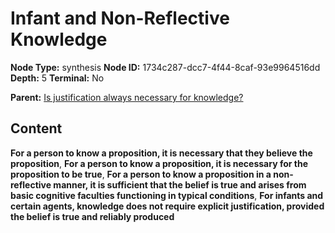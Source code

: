 # Infant and Non-Reflective Knowledge

**Node Type:** synthesis
**Node ID:** 1734c287-dcc7-4f44-8caf-93e9964516dd
**Depth:** 5
**Terminal:** No

**Parent:** [Is justification always necessary for knowledge?](is-justification-always-necessary-for-knowledge-antithesis-7aa587f4-a284-4b63-b653-08ae3a323e66.md)

## Content

**For a person to know a proposition, it is necessary that they believe the proposition**, **For a person to know a proposition, it is necessary for the proposition to be true**, **For a person to know a proposition in a non-reflective manner, it is sufficient that the belief is true and arises from basic cognitive faculties functioning in typical conditions**, **For infants and certain agents, knowledge does not require explicit justification, provided the belief is true and reliably produced**
